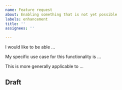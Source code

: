 ```yaml
---
name: Feature request
about: Enabling something that is not yet possible
labels: enhancement
title: ''
assignees: ''

---
```


<!-- Please fill out the relevant sections below, and delete all that do not apply: -->

I would like to be able ...

My specific use case for this functionality is ...

This is more generally applicable to ...

## Draft

<!-- Can you show a possible way to provide this functionality? Consider that a good
draft drastically reduces mental overhead, gives context, and overall makes it
much more likely to be implemented. The draft does not need to be an actual
implementation but should provide a starting point for discussion. -->

